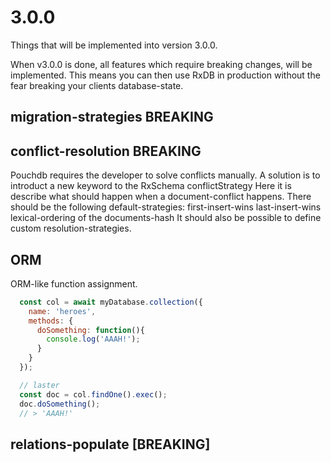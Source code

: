 # 3.0.0
Things that will be implemented into version 3.0.0.

When v3.0.0 is done, all features which require breaking changes, will be implemented.
This means you can then use RxDB in production without the fear breaking your clients database-state.

## migration-strategies **BREAKING**

## conflict-resolution **BREAKING**

Pouchdb requires the developer to solve conflicts manually.
A solution is to introduct a new keyword to the RxSchema conflictStrategy
Here it is describe what should happen when a document-conflict happens.
There should be the following default-strategies:
first-insert-wins
last-insert-wins
lexical-ordering of the documents-hash
It should also be possible to define custom resolution-strategies.


## ORM
ORM-like function assignment.

```js
  const col = await myDatabase.collection({
    name: 'heroes',
    methods: {
      doSomething: function(){
        console.log('AAAH!');
      }
    }
  });

  // laster
  const doc = col.findOne().exec();
  doc.doSomething();
  // > 'AAAH!'
```

## relations-populate [BREAKING]
